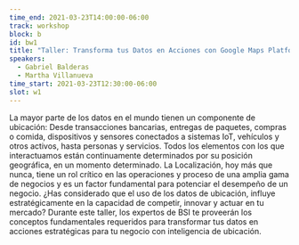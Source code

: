 ```yaml
---
time_end: 2021-03-23T14:00:00-06:00
track: workshop
block: b
id: bw1
title: "Taller: Transforma tus Datos en Acciones con Google Maps Platform, por BSI"
speakers:
  - Gabriel Balderas
  - Martha Villanueva
time_start: 2021-03-23T12:30:00-06:00
slot: w1
---
```


La mayor parte de los datos en el mundo tienen un componente de ubicación: Desde transacciones bancarias, entregas de paquetes, compras o comida, dispositivos y sensores conectados a sistemas IoT, vehículos y otros activos, hasta personas y servicios. Todos los elementos con los que interactuamos están continuamente determinados por su posición geográfica, en un momento determinado. La Localización, hoy más que nunca, tiene un rol crítico en las operaciones y proceso de una amplia gama de negocios y es un factor fundamental para potenciar el desempeño de un negocio. ¿Has considerado que el uso de los datos de ubicación, influye estratégicamente en la capacidad de competir, innovar y actuar en tu mercado? Durante este taller, los expertos de BSI te proveerán los conceptos fundamentales requeridos para transformar tus datos en acciones estratégicas para tu negocio con inteligencia de ubicación.
